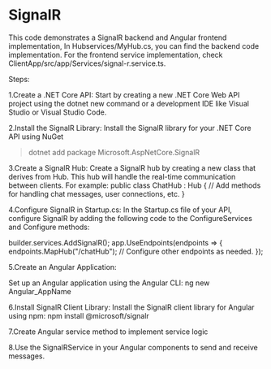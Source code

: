 # SignalR
This code demonstrates a SignalR backend and Angular frontend implementation,
In Hubservices/MyHub.cs, you can find the backend code implementation.
For the frontend service implementation, check ClientApp/src/app/Services/signal-r.service.ts.

Steps: 

1.Create a .NET Core API:
Start by creating a new .NET Core Web API project using the dotnet new command or a development IDE like Visual Studio or Visual Studio Code.

2.Install the SignalR Library:
Install the SignalR library for your .NET Core API using NuGet
> dotnet add package Microsoft.AspNetCore.SignalR

3.Create a SignalR Hub:
Create a SignalR hub by creating a new class that derives from Hub. This hub will handle the real-time communication between clients. For example:
public class ChatHub : Hub
{
    // Add methods for handling chat messages, user connections, etc.
}

4.Configure SignalR in Startup.cs:
In the Startup.cs file of your API, configure SignalR by adding the following code to the ConfigureServices and Configure methods:

builder.services.AddSignalR();
app.UseEndpoints(endpoints =>
{
    endpoints.MapHub<ChatHub>("/chatHub");
    // Configure other endpoints as needed.
});

5.Create an Angular Application:

Set up an Angular application using the Angular CLI:
ng new Angular_AppName

6.Install SignalR Client Library:
Install the SignalR client library for Angular using npm:
npm install @microsoft/signalr

7.Create Angular service method to implement service logic

8.Use the SignalRService in your Angular components to send and receive messages.

